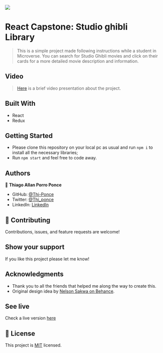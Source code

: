 ![](https://img.shields.io/badge/Microverse-blueviolet)

# React Capstone: Studio ghibli Library

> This is a simple project made following instructions while a student in Microverse. You can search for Studio Ghibli movies and click on their cards for a more detailed movie description and information.


## Video
> [Here](https://www.loom.com/share/641f2268ec3343068385abb7ce6d1b1c) is a brief video presentation about the project.

## Built With

- React
- Redux


## Getting Started

- Please clone this repository on your local pc as usual and run `npm i` to install all the necessary libraries;
- Run `npm start` and feel free to code away.

## Authors

👤 **Thiago Allan Porro Ponce**

- GitHub: [@Thi-Ponce](https://github.com/Thi-Ponce)
- Twitter: [@Thi_ponce](https://twitter.com/Thi_ponce)
- LinkedIn: [LinkedIn](https://linkedin.com/in/thiago-ponce)


## 🤝 Contributing

Contributions, issues, and feature requests are welcome!

## Show your support

If you like this project please let me know!

## Acknowledgments

- Thank you to all the friends that helped me along the way to create this.
- Original design idea by [Nelson Sakwa on Behance](https://www.behance.net/sakwadesignstudio).

## See live

Check a live version [here](https://hidden-earth-08158.herokuapp.com/)

## 📝 License

This project is [MIT](./MIT.md) licensed.
